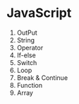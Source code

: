 # JavaScript

1.   OutPut
2.   String
3.   Operator
4.   If-else
5.   Switch
6.   Loop
7.   Break & Continue
8.   Function
9.   Array
